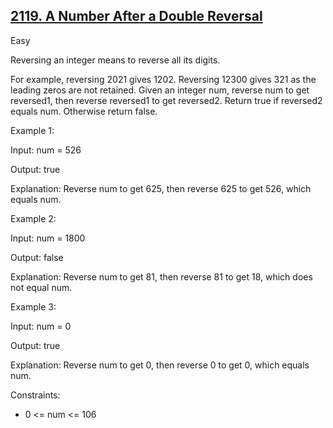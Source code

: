 ## [2119. A Number After a Double Reversal](https://leetcode.com/problems/a-number-after-a-double-reversal/)

Easy

Reversing an integer means to reverse all its digits.

For example, reversing 2021 gives 1202. Reversing 12300 gives 321 as the leading zeros are not retained.
Given an integer num, reverse num to get reversed1, then reverse reversed1 to get reversed2. Return true if reversed2 equals num. Otherwise return false.

Example 1:

Input: num = 526

Output: true

Explanation: Reverse num to get 625, then reverse 625 to get 526, which equals num.

Example 2:

Input: num = 1800

Output: false

Explanation: Reverse num to get 81, then reverse 81 to get 18, which does not equal num.

Example 3:

Input: num = 0

Output: true

Explanation: Reverse num to get 0, then reverse 0 to get 0, which equals num.

Constraints:

- 0 <= num <= 106